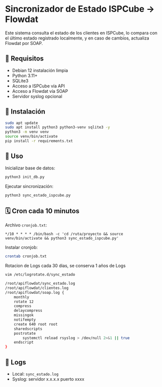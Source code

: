 
# Sincronizador de Estado ISPCube → Flowdat

Este sistema consulta el estado de los clientes en ISPCube, lo compara con el último estado registrado localmente, y en caso de cambios, actualiza Flowdat por SOAP.

## 🧱 Requisitos
- Debian 12 instalación limpia
- Python 3.11+
- SQLite3
- Acceso a ISPCube vía API
- Acceso a Flowdat vía SOAP
- Servidor syslog opcional

## 🔧 Instalación

```bash
sudo apt update
sudo apt install python3 python3-venv sqlite3 -y
python3 -m venv venv
source venv/bin/activate
pip install -r requirements.txt
```

## 🚀 Uso

Inicializar base de datos:

```bash
python3 init_db.py
```

Ejecutar sincronización:

```bash
python3 sync_estado_ispcube.py
```

## 🗓️ Cron cada 10 minutos

Archivo `cronjob.txt`:
```cron
*/10 * * * * /bin/bash -c 'cd /ruta/proyecto && source venv/bin/activate && python3 sync_estado_ispcube.py'
```

Instalar cronjob:

```bash
crontab cronjob.txt
```

Rotacion de Logs cada 30 dias, se conserva 1 años de Logs

```bash
vim /etc/logrotate.d/sync_estado

/root/apiflowdat/sync_estado.log
/root/apiflowdat/clientes.log
/root/apiflowdat/soap.log {
    monthly
    rotate 12
    compress
    delaycompress
    missingok
    notifempty
    create 640 root root
    sharedscripts
    postrotate
        systemctl reload rsyslog > /dev/null 2>&1 || true
    endscript
}

```

## 📄 Logs

- Local: `sync_estado.log`
- Syslog: servidor x.x.x.x puerto xxxx
